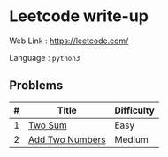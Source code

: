 # Leetcode write-up
Web Link : https://leetcode.com/

Language : `python3`

## Problems
|#|Title|Difficulty|
|-|-|-|
|1|[Two Sum](Problems/Two-Sum.md)|Easy|
|2|[Add Two Numbers](Problems/Add-Two-Numbers.md)|Medium|
